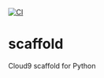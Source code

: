 [![CI](https://github.com/randy-argonillo/scaffold/actions/workflows/main.yml/badge.svg)](https://github.com/randy-argonillo/scaffold/actions/workflows/main.yml)

# scaffold
Cloud9 scaffold for Python
